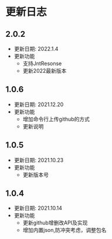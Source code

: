 # 更新日志

## 2.0.2

* 更新日期: 2022.1.4
* 更新功能
  - 支持JntResonse
  - 更新2022最新版本


## 1.0.6

* 更新日期: 2021.12.20
* 更新功能
  - 增加命令行上传github的方式
  - 更新说明

## 1.0.5

* 更新日期: 2021.10.23
* 更新功能
  - 更新版本号



## 1.0.4

* 更新日期: 2021.10.14
* 更新功能
  - 更新github增删改API及实现
  - 增加内置json,防冲突考虑，调整包名